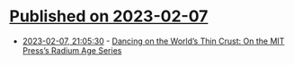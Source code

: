 # [Published on 2023-02-07](index.md)

* [2023-02-07, 21:05:30](https://news.ycombinator.com/item?id=34699630) - [Dancing on the World’s Thin Crust: On the MIT Press’s Radium Age Series](https://lareviewofbooks.org/article/dancing-on-the-worlds-thin-crust-on-the-mit-presss-radium-age-series/)
